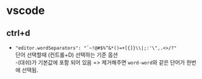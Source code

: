 # vscode

## ctrl+d

* ```"editor.wordSeparators": "`~!@#$%^&*()=+[{]}\\|;:'\",.<>/?"```  
단어 선택할때 (컨트롤+D) 선택하는 기준 옵션  
 -(대쉬)가 기본값에 포함 되어 있음 => 제거해주면 ```word-word```와 같은 단어가 한번에 선택됨.
